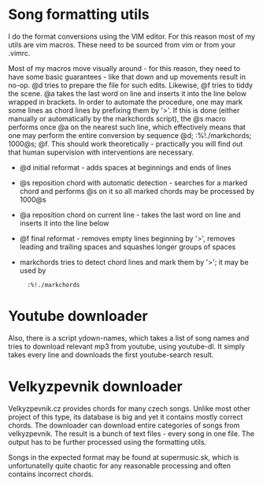 Song formatting utils
=====================
I do the format conversions using the VIM editor. For this reason most of my utils are vim macros. These need to be sourced from vim or from your .vimrc.

Most of my macros move visually around - for this reason, they need to have some basic guarantees - like that down and up movements result in no-op. @d tries to prepare the file for such edits. Likewise, @f tries to tiddy the scene. @a takes the last word on line and inserts it into the line below wrapped in brackets. In order to automate the procedure, one may mark some lines as chord lines by prefixing them by '>'. If this is done (either manually or automatically by the markchords script), the @s macro performs once @a on the nearest such line, which effectively means that one may perform the entire conversion by sequence @d; :%!./markchords; 1000@s; @f. This should work theoretically - practically you will find out that human supervision with interventions are necessary.

* @d initial reformat - adds spaces at beginnings and ends of lines

* @s reposition chord with automatic detection - searches for a marked chord and performs @s on it so all marked chords may be processed by 1000@s

* @a reposition chord on current line - takes the last word on line and inserts it into the line below

* @f final reformat - removes empty lines beginning by '>', removes leading and trailing spaces and squashes longer groups of spaces

* markchords tries to detect chord lines and mark them by '>'; it may be used by

        :%!./markchords

Youtube downloader
=================
Also, there is a script ydown-names, which takes a list of song names and tries to download relevant mp3 from youtube, using youtube-dl. It simply takes every line and downloads the first youtube-search result.

Velkyzpevnik downloader
=======================
Velkyzpevnik.cz provides chords for many czech songs. Unlike most other project of this type, its database is big and yet it contains mostly correct chords. The downloader can download entire categories of songs from velkyzpevnik. The result is a bunch of text files - every song in one file. The output has to be further processed using the formatting utils. 

Songs in the expected format may be found at supermusic.sk, which is unfortunatelly quite chaotic for any reasonable processing and often contains incorrect chords.
